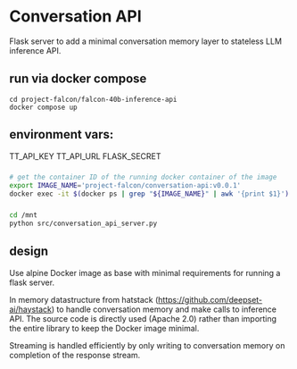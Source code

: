 # Conversation API

Flask server to add a minimal conversation memory layer to stateless LLM inference API.


## run via docker compose

```
cd project-falcon/falcon-40b-inference-api
docker compose up
```

## environment vars:

TT_API_KEY
TT_API_URL
FLASK_SECRET

###

```bash
# get the container ID of the running docker container of the image
export IMAGE_NAME='project-falcon/conversation-api:v0.0.1'
docker exec -it $(docker ps | grep "${IMAGE_NAME}" | awk '{print $1}') sh
```



###
```bash
cd /mnt
python src/conversation_api_server.py
```









## design

Use alpine Docker image as base with minimal requirements for running a flask server.

In memory datastructure from hatstack (https://github.com/deepset-ai/haystack) to handle conversation memory and make calls to inference API. The source code is directly used (Apache 2.0) rather than importing the entire library to keep the Docker image minimal.

Streaming is handled efficiently by only writing to conversation memory on completion of the response stream.



